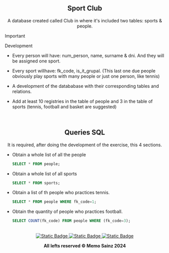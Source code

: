 <div align="center"> 
  
  ## Sport Club

A database created called Club in where it's included two tables: sports & people.

</div>

> [!IMPORTANT]
> Development
> - Every person will have: num_person, name, surname & dni. And they will be assigned one sport.
>
> - Every sport willhave: fk_code, is_it_grupal. (This last one due people obviously play sports with many people or just one person, like tennis)
>
> - A development of the datababase with their corresponding tables and relations.
>
> - Add at least 10 registries in the table of people and 3 in the table of sports (tennis, football and basket are suggested)






<br>

<div align="center"> 

## Queries  SQL

It is required, after doing the development of the exercise, this 4 sections.

</div>

- Obtain a whole list of all the people
  
    ```sql
    SELECT * FROM people;
    ```

- Obtain a whole list of all sports

  ```sql
  SELECT * FROM sports;
  ```

- Obtain a list of th people who practices tennis.

  ```sql
  SELECT * FROM people WHERE fk_code=1;
  ```

- Obtain the quantity of people who practices football.
    ```sql
    SELECT COUNT(fk_code) FROM people WHERE (fk_code=3);
    ```

<br>

<div align="center"> 
<a target="_blank" href="https://github.com/MemoSainz/Portfolio">
<img alt="Static Badge" src="https://img.shields.io/badge/Portfolio-blue?style=for-the-badge&logo=googlechrome&logoColor=%23f8f8ff&logoSize=auto&label=Memo%27s&labelColor=%23304674&color=%2382C2FF">
</a>
<a target="_blank" href="https://www.youtube.com/@tioalex-px">
<img alt="Static Badge" src="https://img.shields.io/badge/Tech%20Cult-blue?style=for-the-badge&logo=youtube&logoColor=%23f8f8ff&logoSize=30&label=Memo's&labelColor=%23ec8f16&color=%2300a86b">
</a>
<a target="_blank" href="https://github.com/MemoSainz/">
<img alt="Static Badge" src="https://img.shields.io/badge/GitHub-blue?style=for-the-badge&logo=github&logoColor=%23f8f8ff&logoSize=30&label=Memo's&labelColor=slateblue&color=gray">
</a>

<br>


<b> All lefts reserved 	&#169; Memo Sainz 2024 </b>
</div>
